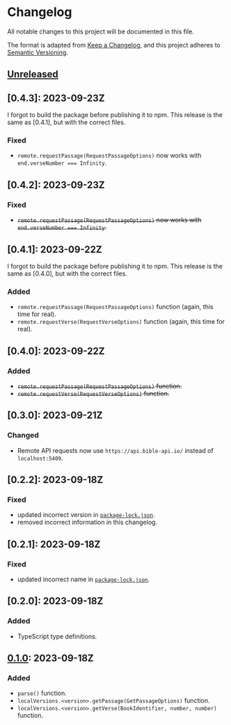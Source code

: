 # Changelog

All notable changes to this project will be documented in this file.

The format is adapted from [Keep a Changelog](https://keepachangelog.com/en/1.1.0/),
and this project adheres to [Semantic Versioning](https://semver.org/spec/v2.0.0.html).

## [Unreleased]

## [0.4.3]: 2023-09-23Z

I forgot to build the package before publishing it to npm. This release is the
same as [0.4.1], but with the correct files.

### Fixed

- `remote.requestPassage(RequestPassageOptions)` now works with
  `end.verseNumber === Infinity`.

## [0.4.2]: 2023-09-23Z

### Fixed

- ~~`remote.requestPassage(RequestPassageOptions)` now works with
  `end.verseNumber === Infinity`.~~

## [0.4.1]: 2023-09-22Z

I forgot to build the package before publishing it to npm. This release is the
same as [0.4.0], but with the correct files.

### Added

- `remote.requestPassage(RequestPassageOptions)` function (again, this time for real).
- `remote.requestVerse(RequestVerseOptions)` function (again, this time for real).

## [0.4.0]: 2023-09-22Z

### Added

- ~~`remote.requestPassage(RequestPassageOptions)` function.~~
- ~~`remote.requestVerse(RequestVerseOptions)` function.~~

## [0.3.0]: 2023-09-21Z

### Changed

- Remote API requests now use `https://api.bible-api.io/` instead of `localhost:5409`.

## [0.2.2]: 2023-09-18Z

### Fixed

- updated incorrect version in [`package-lock.json`](./package-lock.json).
- removed incorrect information in this changelog.

## [0.2.1]: 2023-09-18Z

### Fixed

- updated incorrect name in [`package-lock.json`](./package-lock.json).

## [0.2.0]: 2023-09-18Z

### Added

- TypeScript type definitions.

## [0.1.0]: 2023-09-18Z

### Added

- `parse()` function.
- `localVersions.<version>.getPassage(GetPassageOptions)` function.
- `localVersions.<version>.getVerse(BookIdentifier, number, number)` function.

[unreleased]: https://github.com/gimjb/bible-api-local/compare/latest...HEAD
[0.1.0]: https://github.com/gimjb/bible-api-local/compare/v0.0.0...v0.1.0